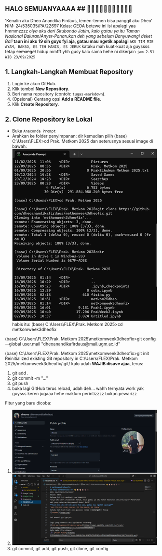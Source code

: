 ## HALO SEMUANYAAAA ## 👋👋🏻👋🏼👋🏽👋🏾👋🏿
'Kenalin aku Dheo Anandika Firdaus, temen-temen bisa panggil aku Dheo'
NIM: 24/535035/PA/22697
Kelas: GEOA
betewe ini isi apalagi yaa hmmmzzzz 
*oiya aku dari Situbondo Jatim, kalo gatau ya itu Taman Nasional Baluran/Anyer-Panarukan deh yang sebelum Banyuwangi deket Bali*
**taun ini aku 19 sih guys fyi aja, gatau mau ngetik apalagi**
`AKU TIM MIE AYAM, BAKSO, ES TEH MANIS, ES JERUK`
kataku mah kuat-kuat aja guyssss tetap ~~semangat~~ hidup
mmfff yhh gusy kalo sama hehe ni dikerjain `jam 2.51 WIB 23/09/2025`

## **1. Langkah-Langkah Membuat Repository** ##
1. Login ke akun GitHub.
2. Klik tombol **New Repository**.
3. Beri nama repository (contoh: `tugas-markdown`).
4. (Opsional) Centang opsi **Add a README file**.
5. Klik **Create Repository**.

## 2. Clone Repository ke Lokal
- Buka `Anaconda Prompt`
- Arahkan ke folder penyimpanan:
  dir kemudian pilih
  (base) C:\Users\FLEX>cd Prak. Metkom 2025
dan seterusnya sesuai image di bawah:
![kayak gini](image-1.png)
habis itu:
(base) C:\Users\FLEX\Prak. Metkom 2025>cd metkomweek3dheofix

(base) C:\Users\FLEX\Prak. Metkom 2025\metkomweek3dheofix>git config --global user.mail "dheoanandikafirdaus@mail.ugm.ac.id"

(base) C:\Users\FLEX\Prak. Metkom 2025\metkomweek3dheofix>git init
Reinitialized existing Git repository in C:/Users/FLEX/Prak. Metkom 2025/metkomweek3dheofix/.git/
kalo udah **WAJIB disave ajaa**, terus:
1. git add .
2. git commit -m "..."
3. git push
4. buka lagi GitHub terus reload, udah deh...
wahh ternyata work yak guysss keren jugaaa hehe maklum perintizzzz bukan pewarizz

Fitur yang baru dicoba:
1. ![update profile](image-2.png)
2. ![coba teks unik, add musik, add image](image-3.png)
3. git commit, git add, git push, git clone, git config